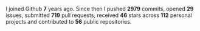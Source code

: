 
I joined Github **7** years ago. Since then I pushed **2979** commits, opened **29** issues, submitted **719** pull requests, received **46** stars across **112** personal projects and contributed to **56** public repositories.
